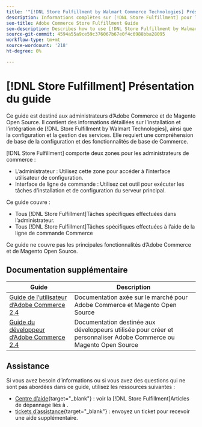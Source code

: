 ```yaml
---
title: '"[!DNL Store Fulfillment by Walmart Commerce Technologies] Présentation du guide"'
description: Informations complètes sur [!DNL Store Fulfillment] pour les administrateurs Adobe Commerce et Magento Open Source, y compris l’installation et l’intégration
seo-title: Adobe Commerce Store Fulfillment Guide
seo-description: Describes how to use [!DNL Store Fulfillment by Walmart Technologies] services with Adobe Commerce or Magento Open Source.
source-git-commit: 4594a55a9ce59c376067b67e0f4c6988bba28095
workflow-type: tm+mt
source-wordcount: '218'
ht-degree: 0%

---
```


# [!DNL Store Fulfillment] Présentation du guide

Ce guide est destiné aux administrateurs d’Adobe Commerce et de Magento Open Source. Il contient des informations détaillées sur l’installation et l’intégration de [!DNL Store Fulfillment by Walmart Technologies], ainsi que la configuration et la gestion des services. Elle requiert une compréhension de base de la configuration et des fonctionnalités de base de Commerce.

[!DNL Store Fulfillment] comporte deux zones pour les administrateurs de commerce :

* L’administrateur : Utilisez cette zone pour accéder à l’interface utilisateur de configuration.
* Interface de ligne de commande : Utilisez cet outil pour exécuter les tâches d’installation et de configuration du serveur principal.

Ce guide couvre :

* Tous [!DNL Store Fulfillment]Tâches spécifiques effectuées dans l’administrateur.
* Tous [!DNL Store Fulfillment]Tâches spécifiques effectuées à l’aide de la ligne de commande Commerce

Ce guide ne couvre pas les principales fonctionnalités d’Adobe Commerce et de Magento Open Source.

## Documentation supplémentaire

| Guide | Description |
|-----------------------------------------------------------------------|---------------------------------------------------------------------------------------------------|
| [Guide de l’utilisateur d’Adobe Commerce 2.4](https://docs.magento.com/user-guide/) | Documentation axée sur le marché pour Adobe Commerce et Magento Open Source |
| [Guide du développeur d’Adobe Commerce 2.4](https://devdocs.magento.com/) | Documentation destinée aux développeurs utilisée pour créer et personnaliser Adobe Commerce ou Magento Open Source |

## Assistance

Si vous avez besoin d’informations ou si vous avez des questions qui ne sont pas abordées dans ce guide, utilisez les ressources suivantes :

* [Centre d’aide](https://support.magento.com/hc/en-us){target=&quot;_blank&quot;} : voir la [!DNL Store Fulfillment]Articles de dépannage liés à .
* [tickets d’assistance](https://support.magento.com/hc/en-us/articles/360000913794#submit-ticket){target=&quot;_blank&quot;} : envoyez un ticket pour recevoir une aide supplémentaire.
